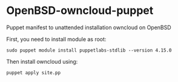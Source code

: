 # OpenBSD-owncloud-puppet
Puppet manifest to unattended installation owncloud on OpenBSD

First, you need to install module as root: 
```
sudo puppet module install puppetlabs-stdlib --version 4.15.0
```
Then install owncloud using:
```
puppet apply site.pp
```
